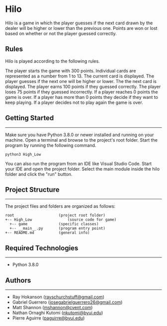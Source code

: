 # Hilo
Hilo is a game in which the player guesses if the next card drawn by the dealer will be higher or lower than the previous one. Points are won or lost based on whether or not the player guessed correctly.

## Rules
Hilo is played according to the following rules.

The player starts the game with 300 points.
Individual cards are represented as a number from 1 to 13.
The current card is displayed.
The player guesses if the next one will be higher or lower.
The the next card is displayed.
The player earns 100 points if they guessed correctly.
The player loses 75 points if they guessed incorrectly.
If a player reaches 0 points the game is over.
If a player has more than 0 points they decide if they want to keep playing.
If a player decides not to play again the game is over.

## Getting Started
---
Make sure you have Python 3.8.0 or newer installed and running on your machine. Open a terminal and browse to the project's root folder. Start the program by running the following command.
```
python3 High_Low 
```
You can also run the program from an IDE like Visual Studio Code. Start your IDE and open the project folder. Select the main module inside the hilo folder and click the "run" button.

## Project Structure
---
The project files and folders are organized as follows:
```
root                    (project root folder)
+-- High_Low                (source code for game)
  +-- game              (specific classes)
  +-- __main__.py       (program entry point)
+-- README.md           (general info)
```

## Required Technologies
---
* Python 3.8.0

## Authors
---
* Ray Hokanson (rayschurchstuff@gmail.com)
* Gabriel Guerrero (josegabrielguerrero26@gmail.com)
* Matt Shannon (mshannon@cvent.com)
* Nathan Ornaghi Kutomi (nkutomi@byui.edu)
* Pierre Aguirre (paguirre@byui.edu)
